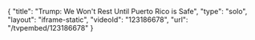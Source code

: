 {
    "title": "Trump: We Won't Rest Until Puerto Rico is Safe",
    "type": "solo",
    "layout": "iframe-static",
    "videoId": "123186678",
    "url": "\/tvpembed\/123186678"
}